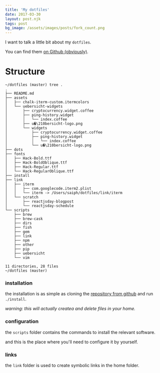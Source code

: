 ```yaml
---
title: 'My dotfiles'
date: 2017-03-30
layout: post.njk
tags: post
bg_image: /assets/images/posts/fork_count.png
---
```


I want to talk a little bit about my `dotfiles`.

You can find them [on Github (obviously)](https://github.com/christian-fei/dotfiles).


# Structure

```
~/dotfiles (master) tree .
.
├── README.md
├── assets
│   ├── chalk-iterm-custom.itermcolors
│   └── uebersicht-widgets
│       ├── cryptocurrency.widget.coffee
│       ├── ping-history.widget
│       │   └── index.coffee
│       ├── u�\210bersicht-logo.png
│       └── widgets
│           ├── cryptocurrency.widget.coffee
│           ├── ping-history.widget
│           │   └── index.coffee
│           └── u�\210bersicht-logo.png
├── dots
├── fonts
│   ├── Hack-Bold.ttf
│   ├── Hack-BoldOblique.ttf
│   ├── Hack-Regular.ttf
│   └── Hack-RegularOblique.ttf
├── install
├── link
│   ├── iterm
│   │   ├── com.googlecode.iterm2.plist
│   │   └── iterm -> /Users/saiph/dotfiles/link/iterm
│   └── scratch
│       ├── reactjsday-blogpost
│       └── reactjsday-schedule
└── scripts
    ├── brew
    ├── brew-cask
    ├── dirs
    ├── fish
    ├── gem
    ├── link
    ├── npm
    ├── other
    ├── pip
    ├── uebersicht
    └── vim

11 directories, 28 files
~/dotfiles (master)
```

### installation

the installation is as simple as cloning the [repository from github](https://github.com/christian-fei/dotfiles.git) and run `./install`.

*warning: this will actually createa and delete files in your home.*

### configuration

the `scripts` folder contains the commands to install the relevant software.

and this is the place where you'll need to configure it by yourself.

### links

the `link` folder is used to create symbolic links in the home folder.